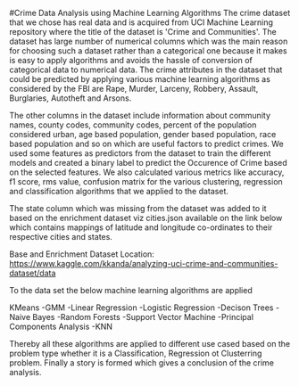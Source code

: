 #Crime Data Analysis using Machine Learning Algorithms
The crime dataset that we chose has real data and is acquired from UCI Machine Learning repository where the title of the dataset is 'Crime and Communities'. The dataset has large number of numerical columns which was the main reason for choosing such a dataset rather than a categorical one because it makes is easy to apply algorithms and avoids the hassle of conversion of categorical data to numerical data. The crime attributes in the dataset that could be predicted by applying various machine learning algorithms as considered by the FBI are Rape, Murder, Larceny, Robbery, Assault, Burglaries, Autotheft and Arsons.

The other columns in the dataset include information about community names, county codes, community codes, percent of the population considered urban, age based population, gender based population, race based population and so on which are useful factors to predict crimes. We used some features as predictors from the dataset to train the different models and created a binary label to predict the Occurence of Crime based on the selected features. We also calculated various metrics like accuracy, f1 score, rms value, confusion matrix for the various clustering, regression and classification algorithms that we applied to the dataset.

The state column which was missing from the dataset was added to it based on the enrichment dataset viz cities.json available on the link below which contains mappings of latitude and longitude co-ordinates to their respective cities and states.

Base and Enrichment Dataset Location: https://www.kaggle.com/kkanda/analyzing-uci-crime-and-communities-dataset/data

To the data set the below machine learning algorithms are applied

KMeans
-GMM
-Linear Regression
-Logistic Regression
-Decison Trees
-Naive Bayes
-Random Forests
-Support Vector Machine
-Principal Components Analysis
-KNN

Thereby all these algorithms are applied to different use cased based on the problem type whether it is a Classification, Regression ot Clusterring problem. Finally a story is formed which gives a conclusion of the crime analysis.
